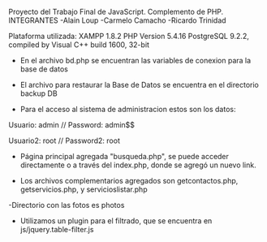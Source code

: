 Proyecto del Trabajo Final de JavaScript.
Complemento de PHP.
INTEGRANTES
-Alain Loup
-Carmelo Camacho
-Ricardo Trinidad

Plataforma utilizada: 
XAMPP 1.8.2
PHP Version 5.4.16
PostgreSQL 9.2.2, compiled by Visual C++ build 1600, 32-bit



- En el archivo bd.php se encuentran las variables de conexion para la base de datos
- El archivo para restaurar la Base de Datos se encuentra en el directorio backup DB

- Para el acceso al sistema de administracion estos son los datos:

Usuario: admin	// Password: admin$$

Usuario2: root // Password2: root

- Página principal agregada "busqueda.php", se puede acceder directamente o a través del index.php, donde se agregó un nuevo link.

- Los archivos complementarios agregados son getcontactos.php, getservicios.php, y servicioslistar.php

-Directorio con las fotos es photos

- Utilizamos un plugin para el filtrado, que se encuentra en js/jquery.table-filter.js
